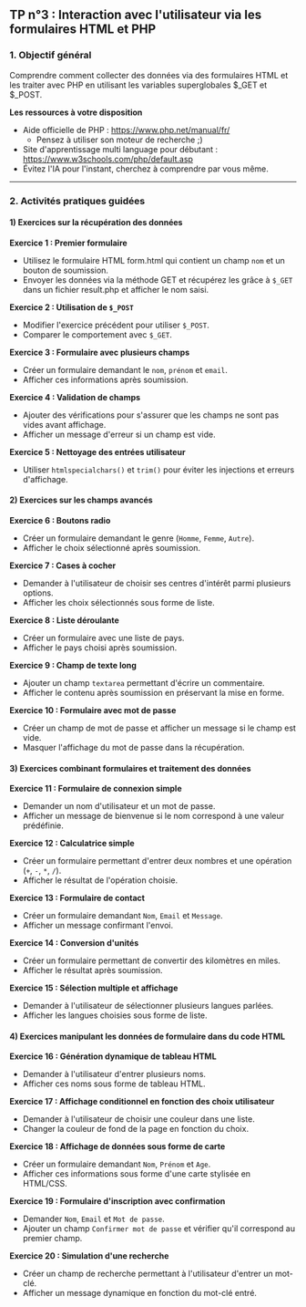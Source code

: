 ## TP n°3 : Interaction avec l'utilisateur via les formulaires HTML et PHP

### **1. Objectif général**

Comprendre comment collecter des données via des formulaires HTML et les traiter avec PHP en utilisant les variables superglobales $_GET et $_POST.

**Les ressources à votre disposition**

- Aide officielle de PHP : https://www.php.net/manual/fr/
  - Pensez à utiliser son moteur de recherche ;)
- Site d'apprentissage multi language pour débutant : https://www.w3schools.com/php/default.asp
- Évitez l'IA pour l'instant, cherchez à comprendre par vous même.

---

### **2. Activités pratiques guidées**

#### **1) Exercices sur la récupération des données**

**Exercice 1 : Premier formulaire**
- Utilisez le formulaire HTML form.html qui contient un champ `nom` et un bouton de soumission.
- Envoyer les données via la méthode GET et récupérez les grâce à `$_GET` dans un fichier result.php et afficher le nom saisi.

**Exercice 2 : Utilisation de `$_POST`**
- Modifier l'exercice précédent pour utiliser `$_POST`.
- Comparer le comportement avec `$_GET`.

**Exercice 3 : Formulaire avec plusieurs champs**
- Créer un formulaire demandant le `nom`, `prénom` et `email`.
- Afficher ces informations après soumission.

**Exercice 4 : Validation de champs**
- Ajouter des vérifications pour s'assurer que les champs ne sont pas vides avant affichage.
- Afficher un message d'erreur si un champ est vide.

**Exercice 5 : Nettoyage des entrées utilisateur**
- Utiliser `htmlspecialchars()` et `trim()` pour éviter les injections et erreurs d'affichage.

#### **2) Exercices sur les champs avancés**

**Exercice 6 : Boutons radio**
- Créer un formulaire demandant le genre (`Homme`, `Femme`, `Autre`).
- Afficher le choix sélectionné après soumission.

**Exercice 7 : Cases à cocher**
- Demander à l'utilisateur de choisir ses centres d'intérêt parmi plusieurs options.
- Afficher les choix sélectionnés sous forme de liste.

**Exercice 8 : Liste déroulante**
- Créer un formulaire avec une liste de pays.
- Afficher le pays choisi après soumission.

**Exercice 9 : Champ de texte long**
- Ajouter un champ `textarea` permettant d'écrire un commentaire.
- Afficher le contenu après soumission en préservant la mise en forme.

**Exercice 10 : Formulaire avec mot de passe**
- Créer un champ de mot de passe et afficher un message si le champ est vide.
- Masquer l'affichage du mot de passe dans la récupération.

#### **3) Exercices combinant formulaires et traitement des données**

**Exercice 11 : Formulaire de connexion simple**
- Demander un nom d'utilisateur et un mot de passe.
- Afficher un message de bienvenue si le nom correspond à une valeur prédéfinie.

**Exercice 12 : Calculatrice simple**
- Créer un formulaire permettant d'entrer deux nombres et une opération (`+`, `-`, `*`, `/`).
- Afficher le résultat de l'opération choisie.

**Exercice 13 : Formulaire de contact**
- Créer un formulaire demandant `Nom`, `Email` et `Message`.
- Afficher un message confirmant l'envoi.

**Exercice 14 : Conversion d'unités**
- Créer un formulaire permettant de convertir des kilomètres en miles.
- Afficher le résultat après soumission.

**Exercice 15 : Sélection multiple et affichage**
- Demander à l'utilisateur de sélectionner plusieurs langues parlées.
- Afficher les langues choisies sous forme de liste.

#### **4) Exercices manipulant les données de formulaire dans du code HTML**

**Exercice 16 : Génération dynamique de tableau HTML**
- Demander à l'utilisateur d'entrer plusieurs noms.
- Afficher ces noms sous forme de tableau HTML.

**Exercice 17 : Affichage conditionnel en fonction des choix utilisateur**
- Demander à l'utilisateur de choisir une couleur dans une liste.
- Changer la couleur de fond de la page en fonction du choix.

**Exercice 18 : Affichage de données sous forme de carte**
- Créer un formulaire demandant `Nom`, `Prénom` et `Age`.
- Afficher ces informations sous forme d'une carte stylisée en HTML/CSS.

**Exercice 19 : Formulaire d'inscription avec confirmation**
- Demander `Nom`, `Email` et `Mot de passe`.
- Ajouter un champ `Confirmer mot de passe` et vérifier qu'il correspond au premier champ.

**Exercice 20 : Simulation d'une recherche**
- Créer un champ de recherche permettant à l'utilisateur d'entrer un mot-clé.
- Afficher un message dynamique en fonction du mot-clé entré.
